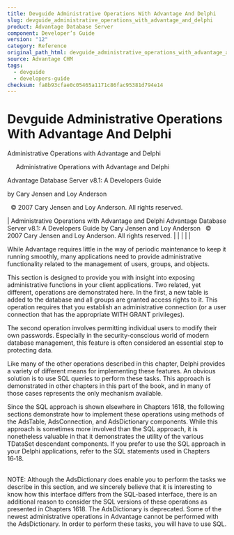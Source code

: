 ```yaml
---
title: Devguide Administrative Operations With Advantage And Delphi
slug: devguide_administrative_operations_with_advantage_and_delphi
product: Advantage Database Server
component: Developer’s Guide
version: "12"
category: Reference
original_path_html: devguide_administrative_operations_with_advantage_and_delphi.htm
source: Advantage CHM
tags:
  - devguide
  - developers-guide
checksum: fa8b93cfae0c05465a1171c86fac95381d794e14
---
```


# Devguide Administrative Operations With Advantage And Delphi

Administrative Operations with Advantage and Delphi

     Administrative Operations with Advantage and Delphi

Advantage Database Server v8.1: A Developers Guide

by Cary Jensen and Loy Anderson

  © 2007 Cary Jensen and Loy Anderson. All rights reserved.

| Administrative Operations with Advantage and Delphi  Advantage Database Server v8.1: A Developers Guide  by Cary Jensen and Loy Anderson    © 2007 Cary Jensen and Loy Anderson. All rights reserved. |  |  |  |  |

While Advantage requires little in the way of periodic maintenance to keep it running smoothly, many applications need to provide administrative functionality related to the management of users, groups, and objects.

This section is designed to provide you with insight into exposing administrative functions in your client applications. Two related, yet different, operations are demonstrated here. In the first, a new table is added to the database and all groups are granted access rights to it. This operation requires that you establish an administrative connection (or a user connection that has the appropriate WITH GRANT privileges).

The second operation involves permitting individual users to modify their own passwords. Especially in the security-conscious world of modern database management, this feature is often considered an essential step to protecting data.

Like many of the other operations described in this chapter, Delphi provides a variety of different means for implementing these features. An obvious solution is to use SQL queries to perform these tasks. This approach is demonstrated in other chapters in this part of the book, and in many of those cases represents the only mechanism available.

Since the SQL approach is shown elsewhere in Chapters 1618, the following sections demonstrate how to implement these operations using methods of the AdsTable, AdsConnection, and AdsDictionary components. While this approach is sometimes more involved than the SQL approach, it is nonetheless valuable in that it demonstrates the utility of the various TDataSet descendant components. If you prefer to use the SQL approach in your Delphi applications, refer to the SQL statements used in Chapters 16‑18.

   
NOTE: Although the AdsDictionary does enable you to perform the tasks we describe in this section, and we sincerely believe that it is interesting to know how this interface differs from the SQL-based interface, there is an additional reason to consider the SQL versions of these operations as presented in Chapters 1618. The AdsDictionary is deprecated. Some of the newest administrative operations in Advantage cannot be performed with the AdsDictionary. In order to perform these tasks, you will have to use SQL.
